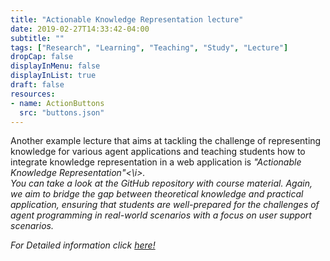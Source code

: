 ```yaml
---
title: "Actionable Knowledge Representation lecture"
date: 2019-02-27T14:33:42-04:00
subtitle: ""
tags: ["Research", "Learning", "Teaching", "Study", "Lecture"]
dropCap: false
displayInMenu: false
displayInList: true
draft: false
resources:
- name: ActionButtons
  src: "buttons.json"
---
```


Another example lecture that aims at tackling the challenge of representing knowledge for various agent applications and teaching students how to integrate knowledge representation in a web application is <i>"Actionable Knowledge Representation"<\i>. <br>
You can take a look at the GitHub repository with course material. Again, we aim to bridge the gap between theoretical knowledge and practical application, ensuring that students are well-prepared for the challenges of agent programming in real-world scenarios with a focus on user support scenarios.

For Detailed information click 
<a href="https://github.com/michaelakuempel/ActionableKnowledgeRepresentation">here!</a> 

<!--more-->
